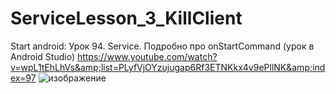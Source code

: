 # ServiceLesson_3_KillClient
Start аndroid: Урок 94. Service. Подробно про onStartCommand (урок в Android Studio) 
https://www.youtube.com/watch?v=wpL1tEhLhVs&amp;list=PLyfVjOYzujugap6Rf3ETNKkx4v9ePllNK&amp;index=97
![изображение](https://user-images.githubusercontent.com/81735771/116380760-f2bdae80-a81c-11eb-88c7-64e6e3c7e814.png)

